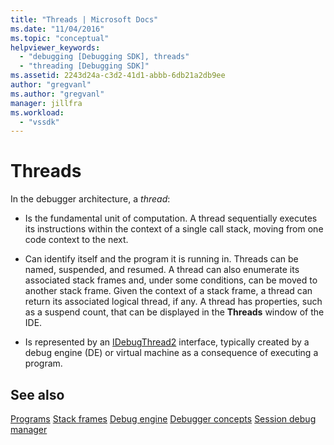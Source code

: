 ```yaml
---
title: "Threads | Microsoft Docs"
ms.date: "11/04/2016"
ms.topic: "conceptual"
helpviewer_keywords:
  - "debugging [Debugging SDK], threads"
  - "threading [Debugging SDK]"
ms.assetid: 2243d24a-c3d2-41d1-abbb-6db21a2db9ee
author: "gregvanl"
ms.author: "gregvanl"
manager: jillfra
ms.workload:
  - "vssdk"
---
```

# Threads
In the debugger architecture, a *thread*:

-   Is the fundamental unit of computation. A thread sequentially executes its instructions within the context of a single call stack, moving from one code context to the next.

-   Can identify itself and the program it is running in. Threads can be named, suspended, and resumed. A thread can also enumerate its associated stack frames and, under some conditions, can be moved to another stack frame. Given the context of a stack frame, a thread can return its associated logical thread, if any. A thread has properties, such as a suspend count, that can be displayed in the **Threads** window of the IDE.

-   Is represented by an [IDebugThread2](../../extensibility/debugger/reference/idebugthread2.md) interface, typically created by a debug engine (DE) or virtual machine as a consequence of executing a program.

## See also
 [Programs](../../extensibility/debugger/programs.md)
 [Stack frames](../../extensibility/debugger/stack-frames.md)
 [Debug engine](../../extensibility/debugger/debug-engine.md)
 [Debugger concepts](../../extensibility/debugger/debugger-concepts.md)
 [Session debug manager](../../extensibility/debugger/session-debug-manager.md)